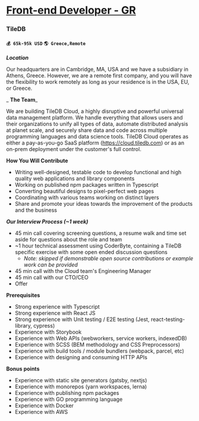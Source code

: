 # [Front-end Developer - GR](https://www.remotewlb.com/apply/front-end-developer-gr-41955)  
### TileDB  
#### `💰 65k-95k USD` `🌎 Greece,Remote`  

_**Location**_

Our headquarters are in Cambridge, MA, USA and we have a subsidiary in Athens, Greece. However, we are a remote first company, and you will have the flexibility to work remotely as long as your residence is in the USA, EU, or Greece.

 _ **The Team**_

We are building TileDB Cloud, a highly disruptive and powerful universal data management platform. We handle everything that allows users and their organizations to unify all types of data, automate distributed analysis at planet scale, and securely share data and code across multiple programming languages and data science tools. TileDB Cloud operates as either a pay-as-you-go SaaS platform (https://cloud.tiledb.com) or as an on-prem deployment under the customer's full control.

  

 **How You Will Contribute**  

  * Writing well-designed, testable code to develop functional and high quality web applications and library components
  * Working on published npm packages written in Typescript
  * Converting beautiful designs to pixel-perfect web pages
  * Coordinating with various teams working on distinct layers
  * Share and promote your ideas towards the improvement of the products and the business

_**Our Interview Process (~1 week)**_

  * 45 min call covering screening questions, a resume walk and time set aside for questions about the role and team
  * ~1 hour technical assessment using CoderByte, containing a TileDB specific exercise with some open ended discussion questions
    *  _Note: skipped if demonstrable open source contributions or example work can be provided_
  * 45 min call with the Cloud team's Engineering Manager
  * 45 min call with our CTO/CEO
  * Offer

**Prerequisites**

  * Strong experience with Typescript
  * Strong experience with React JS
  * Strong experience with Unit testing / E2E testing (Jest, react-testing-library, cypress)
  * Experience with Storybook
  * Experience with Web APIs (webworkers, service workers, indexedDB)
  * Experience with SCSS (BEM methodology and CSS Preprocessors)
  * Experience with build tools / module bundlers (webpack, parcel, etc)
  * Experience with designing and consuming HTTP APIs

**Bonus points**  

  * Experience with static site generators (gatsby, nextjs)
  * Experience with monorepos (yarn workspaces, lerna)
  * Experience with publishing npm packages
  * Experience with GO programming language
  * Experience with Docker
  * Experience with AWS

